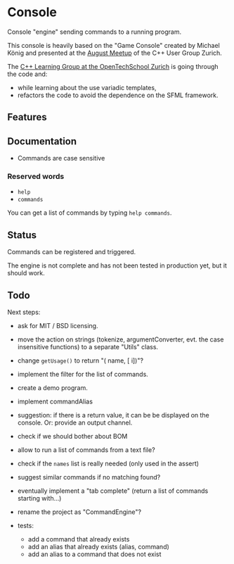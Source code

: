 # Console

Console "engine" sending commands to a running program.

This console is heavily based on the "Game Console" created by Michael König and presented at the [August Meetup](https://www.meetup.com/Zurich-C-Meetup/events/233492659/) of the C++ User Group Zurich.

The [C++ Learning Group at the OpenTechSchool Zurich](https://www.meetup.com/opentechschool-zurich/events/234084415/) is going through the code and:

- while learning about the use variadic templates,
- refactors the code to avoid the dependence on the SFML framework.

## Features

## Documentation

- Commands are case sensitive

### Reserved words

- `help`
- `commands`

You can get a list of commands by typing `help commands`.

## Status

Commands can be registered and triggered.

The engine is not complete and has not been tested in production yet, but it should work.

## Todo

Next steps:

- ask for MIT / BSD licensing.
- move the action on strings (tokenize, argumentConverter, evt. the case insensitive functions) to a separate "Utils" class.
- change `getUsage()` to return "(<string> name, [<int> i])"?
- implement the filter for the list of commands. 
- create a demo program. 
- implement commandAlias
- suggestion: if there is a return value, it can be be displayed on the console. Or: provide an output channel.
- check if we should bother about BOM
- allow to run a list of commands from a text file?
- check if the `names` list is really needed (only used in the assert)

- suggest similar commands if no matching found?
- eventually implement a "tab complete" (return a list of commands starting with...)
- rename the project as "CommandEngine"?
- tests:
  - add a command that already exists
  - add an alias that already exists (alias, command)
  - add an alias to a command that does not exist
  
